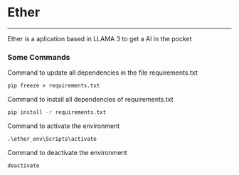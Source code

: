 # Ether

---

Ether is a aplication based in LLAMA 3 to get a AI in the pocket

### Some Commands

Command to update all dependencies in the file requirements.txt

```cmd
pip freeze > requirements.txt
```

Command to install all dependencies of requirements.txt

```cmd
pip install -r requirements.txt
```

Command to activate the environment

```cmd
.\ether_env\Scripts\activate
```

Command to deactivate the environment

```cmd
deactivate
```
